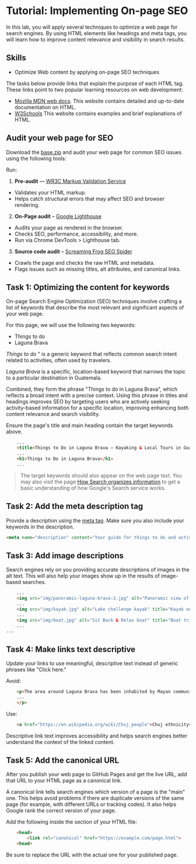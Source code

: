 # Tutorial: Implementing On-page SEO

In this lab, you will apply several techniques to optimize a web page for search engines. By using HTML elements like headings and meta tags, you will learn how to improve content relevance and visibility in search results.

## Skills
- Optimize Web content by applying on-page SEO techniques

The tasks below provide links that explain the purpose of each HTML tag. These links point to two popular learning resources on web development:

- [Mozilla MDN web docs](https://developer.mozilla.org/en-US/docs/Web/HTML/Element). This website contains detailed and up-to-date documentation on HTML.
- [W3Schools](https://www.w3schools.com/) This website contains examples and brief explanations of HTML.

## Audit your web page for SEO

Download the [base.zip](https://github.com/josecarlosgt/seo/raw/refs/heads/main/base.zip) and audit your web page for common SEO issues using the following tools:

Run:
1. **Pre-audit** — [WR3C Markup Validation Service](https://validator.w3.org/)

- Validates your HTML markup.
- Helps catch structural errors that may affect SEO and browser rendering.

2. **On-Page audit** – [Google Lighthouse](https://developer.chrome.com/docs/lighthouse/)

- Audits your page as rendered in the browser.
- Checks SEO, performance, accessibility, and more.
- Run via Chrome DevTools > Lighthouse tab.

3. **Source code audit** – [Screaming Frog SEO Spider](https://www.screamingfrog.co.uk/seo-spider/)

- Crawls the page and checks the raw HTML and metadata.
- Flags issues such as missing titles, alt attributes, and canonical links.

## Task 1: Optimizing the content for keywords
On-page Search Engine Optimization (SEO) techniques involve crafting a list of keywords that describe the most relevant and significant aspects of your web page. 

For this page, we will use the following two keywords:
- Things to do
- Laguna Brava 

*Things to do* " is a generic keyword that reflects common search intent related to activities, often used by travelers.

*Laguna Brava* is a specific, location-based keyword that narrows the topic to a particular destination in Guatemala.

Combined, they form the phrase "Things to do in Laguna Brava", which reflects a broad intent with a precise context. Using this phrase in titles and headings improves SEO by targeting users who are actively seeking activity-based information for a specific location, improving enhancing both content relevance and search visibility.

Ensure the page's title and main heading contain the target keywords above.

```html
    ...
    <title>Things to Do in Laguna Brava – Kayaking & Local Tours in Guatemala</title>
    ...
    <h1>Things to Do in Laguna Brava</h1>
    ...
```

> The target keywords should also appear on the web page text. You may also visit the page [How Search organizes information](https://www.google.com/search/howsearchworks/crawling-indexing/) to get a basic understanding of how Google's Search service works.

## Task 2: Add the meta description tag
Provide a description using the [meta tag](https://www.w3schools.com/tags/tag_meta.asp). Make sure you also include your keywords in the description.

```html
<meta name="description" content="Your guide for things to do and activities in  Laguna Brava lake in western Guatemala.">
```

## Task 3: Add image descriptions
Search engines rely on you providing accurate descriptions of images in the alt text. This will also help your images show up in the results of image-based searches.

```html
    ...
    <img src="img/panoramic-laguna-brava-2.jpg" alt="Panoramic view of lake Laguna Brava" title="Laguna Brava">
    ...
    <img src="img/kayak.jpg" alt="Lake challenge kayak" title="Kayak on Laguna Brava">
    ...
    <img src="img/boat.jpg" alt="Sit Back & Relax boat" title="Boat trip in Laguna Brava">
    ...
...
```

## Task 4: Make links text descriptive

Update your links to use meaningful, descriptive text instead of generic phrases like "Click here."

Avoid:
```html
    <p>The area around Laguna Brava has been inhabited by Mayan communities of the Chuj ethnicity since the 19th century. <a href="https://en.wikipedia.org/wiki/Chuj_people">Click here</a> to learn more.
    ...
    </p>
```

Use:

```html
    <a href="https://en.wikipedia.org/wiki/Chuj_people">Chuj ethnicity</a>
```

Descriptive link text improves accessibility and helps search engines better understand the context of the linked content.

## Task 5: Add the canonical URL

After you publish your web page to GitHub Pages and get the live URL, add that URL to your HTML page as a canonical link.

A canonical link tells search engines which version of a page is the "main" one. This helps avoid problems if there are duplicate versions of the same page (for example, with different URLs or tracking codes). It also helps Google rank the correct version of your page.

Add the following inside the <head> section of your HTML file:

```html
    <head>
        <link rel="canonical" href="https://example.com/page.html">
    <head>
```

Be sure to replace the URL with the actual one for your published page.
